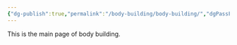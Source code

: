 ```yaml
---
{"dg-publish":true,"permalink":"/body-building/body-building/","dgPassFrontmatter":true}
---
```


This is the main page of body building.